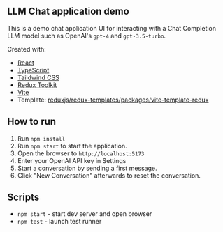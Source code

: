 ## LLM Chat application demo

This is a demo chat application UI for interacting with a Chat Completion LLM model such as OpenAI's `gpt-4` and `gpt-3.5-turbo`.

Created with:

- [React](https://react.dev/)
- [TypeScript](https://www.typescriptlang.org/)
- [Taildwind CSS](https://tailwindcss.com/)
- [Redux Toolkit](https://redux-toolkit.js.org)
- [Vite](https://vitejs.dev/)
- Template: [reduxjs/redux-templates/packages/vite-template-redux](https://github.com/reduxjs/redux-templates)

## How to run

1. Run `npm install`
2. Run `npm start` to start the application.
3. Open the browser to `http://localhost:5173`
4. Enter your OpenAI API key in Settings
5. Start a conversation by sending a first message.
6. Click "New Conversation" afterwards to reset the conversation.

## Scripts

- `npm start` - start dev server and open browser
- `npm test` - launch test runner
